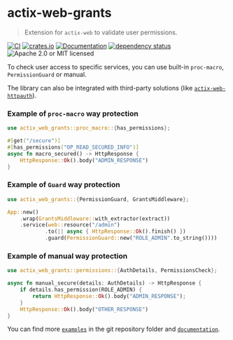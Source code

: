 # actix-web-grants
> Extension for `actix-web` to validate user permissions.

[![CI](https://github.com/DDtKey/actix-web-grants/workflows/CI/badge.svg)](https://github.com/DDtKey/actix-web-grants/actions)
[![crates.io](https://img.shields.io/crates/v/actix-web-grants)](https://crates.io/crates/actix-web-grants)
[![Documentation](https://docs.rs/actix-web-grants/badge.svg)](https://docs.rs/actix-web-grants)
[![dependency status](https://deps.rs/repo/github/DDtKey/actix-web-grants/status.svg)](https://deps.rs/repo/github/DDtKey/actix-web-grants)
![Apache 2.0 or MIT licensed](https://img.shields.io/crates/l/actix-web-grants)

To check user access to specific services, you can use built-in `proc-macro`, `PermissionGuard` or manual.

The library can also be integrated with third-party solutions (like [`actix-web-httpauth`]).

### Example of `proc-macro` way protection
```rust
use actix_web_grants::proc_macro::{has_permissions};

#[get("/secure")]
#[has_permissions("OP_READ_SECURED_INFO")]
async fn macro_secured() -> HttpResponse {
    HttpResponse::Ok().body("ADMIN_RESPONSE")
}
```

### Example of `Guard` way protection 
```rust
use actix_web_grants::{PermissionGuard, GrantsMiddleware};

App::new()
    .wrap(GrantsMiddleware::with_extractor(extract))
    .service(web::resource("/admin")
            .to(|| async { HttpResponse::Ok().finish() })
            .guard(PermissionGuard::new("ROLE_ADMIN".to_string())))
```

### Example of manual way protection
```rust
use actix_web_grants::permissions::{AuthDetails, PermissionsCheck};

async fn manual_secure(details: AuthDetails) -> HttpResponse {
    if details.has_permission(ROLE_ADMIN) {
        return HttpResponse::Ok().body("ADMIN_RESPONSE");
    }
    HttpResponse::Ok().body("OTHER_RESPONSE")
}
```

You can find more [`examples`] in the git repository folder and [`documentation`].

[`actix-web-httpauth`]: https://github.com/DDtKey/actix-web-grants/blob/main/examples/integration-httpauth.rs
[`examples`]: https://github.com/DDtKey/actix-web-grants/tree/main/examples
[`documentation`]: https://docs.rs/actix-web-grants

